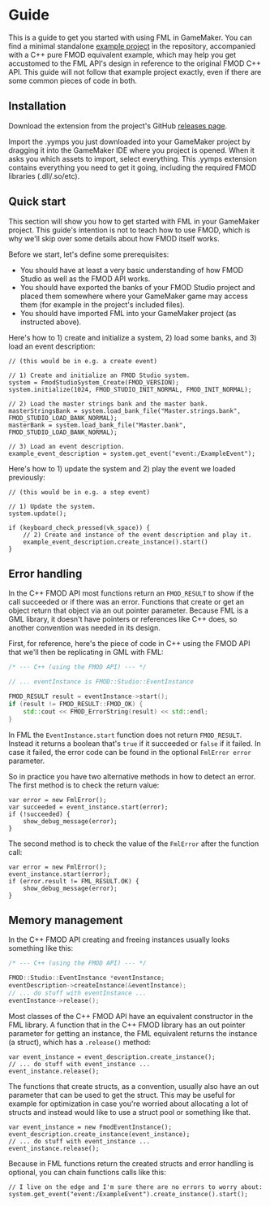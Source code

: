 
# Guide

This is a guide to get you started with using FML in GameMaker. You can find a minimal standalone [example project](https://github.com/Nikkilae/fml/tree/main/Example) in the repository, accompanied with a C++ pure FMOD equivalent example, which may help you get accustomed to the FML API's design in reference to the original FMOD C++ API. This guide will not follow that example project exactly, even if there are some common pieces of code in both.

## Installation

Download the extension from the project's GitHub [releases page](https://github.com/Nikkilae/fml/releases).

Import the .yymps you just downloaded into your GameMaker project by dragging it into the GameMaker IDE where you project is opened. When it asks you which assets to import, select everything. This .yymps extension contains everything you need to get it going, including the required FMOD libraries (.dll/.so/etc).

## Quick start

This section will show you how to get started with FML in your GameMaker project. This guide's intention is not to teach how to use FMOD, which is why we'll skip over some details about how FMOD itself works.

Before we start, let's define some prerequisites:

* You should have at least a very basic understanding of how FMOD Studio as well as the FMOD API works.
* You should have exported the banks of your FMOD Studio project and placed them somewhere where your GameMaker game may access them (for example in the project's included files).
* You should have imported FML into your GameMaker project (as instructed above).

Here's how to 1) create and initialize a system, 2) load some banks, and 3) load an event description:

```gml
// (this would be in e.g. a create event)

// 1) Create and initialize an FMOD Studio system.
system = FmodStudioSystem_Create(FMOD_VERSION);
system.initialize(1024, FMOD_STUDIO_INIT_NORMAL, FMOD_INIT_NORMAL);

// 2) Load the master strings bank and the master bank.
masterStringsBank = system.load_bank_file("Master.strings.bank", FMOD_STUDIO_LOAD_BANK_NORMAL);
masterBank = system.load_bank_file("Master.bank", FMOD_STUDIO_LOAD_BANK_NORMAL);

// 3) Load an event description.
example_event_description = system.get_event("event:/ExampleEvent");
```

Here's how to 1) update the system and 2) play the event we loaded previously:

```gml
// (this would be in e.g. a step event)

// 1) Update the system.
system.update();

if (keyboard_check_pressed(vk_space)) {
    // 2) Create and instance of the event description and play it.
    example_event_description.create_instance().start()
}
```

## Error handling

In the C++ FMOD API most functions return an `FMOD_RESULT` to show if the call succeeded or if there was an error. Functions that create or get an object return that object via an out pointer parameter. Because FML is a GML library, it doesn't have pointers or references like C++ does, so another convention was needed in its design.

First, for reference, here's the piece of code in C++ using the FMOD API that we'll then be replicating in GML with FML:

```cpp
/* --- C++ (using the FMOD API) --- */

// ... eventInstance is FMOD::Studio::EventInstance

FMOD_RESULT result = eventInstance->start();
if (result != FMOD_RESULT::FMOD_OK) {
    std::cout << FMOD_ErrorString(result) << std::endl;
}
```

In FML the `EventInstance.start` function does not return `FMOD_RESULT`. Instead it returns a boolean that's `true` if it succeeded or `false` if it failed. In case it failed, the error code can be found in the optional `FmlError error` parameter.

So in practice you have two alternative methods in how to detect an error. The first method is to check the return value:

```gml
var error = new FmlError();
var succeeded = event_instance.start(error);
if (!succeeded) {
    show_debug_message(error);
}
```

The second method is to check the value of the `FmlError` after the function call:

```gml
var error = new FmlError();
event_instance.start(error);
if (error.result != FML_RESULT.OK) {
    show_debug_message(error);
}
```

## Memory management

In the C++ FMOD API creating and freeing instances usually looks something like this:

```cpp
/* --- C++ (using the FMOD API) --- */

FMOD::Studio::EventInstance *eventInstance;
eventDescription->createInstance(&eventInstance);
// ... do stuff with eventInstance ...
eventInstance->release();
```

Most classes of the C++ FMOD API have an equivalent constructor in the FML library. A function that in the C++ FMOD library has an out pointer parameter for getting an instance, the FML equivalent returns the instance (a struct), which has a `.release()` method:

```gml
var event_instance = event_description.create_instance();
// ... do stuff with event_instance ...
event_instance.release();
```

The functions that create structs, as a convention, usually also have an out parameter that can be used to get the struct. This may be useful for example for optimization in case you're worried about allocating a lot of structs and instead would like to use a struct pool or something like that.

```gml
var event_instance = new FmodEventInstance();
event_description.create_instance(event_instance);
// ... do stuff with event_instance ...
event_instance.release();
```

Because in FML functions return the created structs and error handling is optional, you can chain functions calls like this:

```gml
// I live on the edge and I'm sure there are no errors to worry about:
system.get_event("event:/ExampleEvent").create_instance().start();
```
